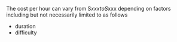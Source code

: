 
The cost per hour can vary from S$xxx to S$xxx depending on factors including but not necessarily limited to as follows
- duration
- difficulty